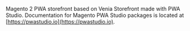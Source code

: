 Magento 2 PWA storefront based on Venia Storefront made with PWA Studio. 
Documentation for Magento PWA Studio packages is located at [https://pwastudio.io](https://pwastudio.io).
